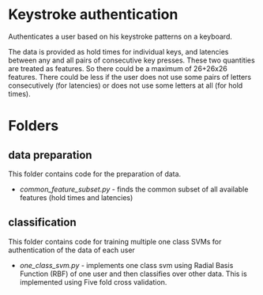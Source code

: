 # Keystroke authentication #
Authenticates a user based on his keystroke patterns on a keyboard.

The data is provided as hold times for individual keys, and latencies between any and all pairs of consecutive key presses. These two quantities are treated as features. So there could be a maximum of 26+26x26 features. There could be less if the user does not use some pairs of letters consecutively (for latencies) or does not use some letters at all (for hold times). 

# Folders #
## data preparation ##

This folder contains code for the preparation of data.
* *common_feature_subset.py* - finds the common subset of all available features (hold times and latencies)


## classification ##

This folder contains code for training multiple one class SVMs for authentication of the data of each user
* *one_class_svm.py* - implements one class svm using Radial Basis Function (RBF) of one user and then classifies over other data. This is implemented using Five fold cross validation.
